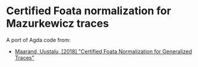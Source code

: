 # Certified Foata normalization for Mazurkewicz traces

A port of Agda code from:

* [Maarand, Uustalu, [2018] "Certified Foata Normalization for Generalized Traces"](http://cs.ioc.ee/~tarmo/papers/maarand-uustalu-nfm18.pdf)